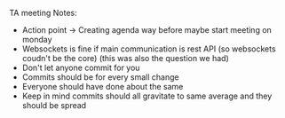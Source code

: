TA meeting Notes:
- Action point -> Creating agenda way before maybe start meeting on monday
- Websockets is fine if main communication is rest API (so websockets coudn't be the core) (this was also the question we had)
- Don't let anyone commit for you 
- Commits should be for every small change
- Everyone should have done about the same
- Keep in mind commits should all gravitate to same average and they should be spread 


